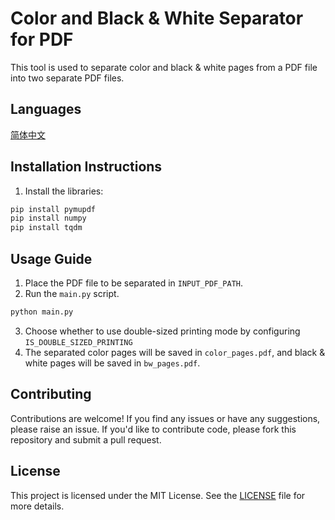 # Color and Black & White Separator for PDF

This tool is used to separate color and black & white pages from a PDF file into two separate PDF files.

## Languages
<a href="./README-zh_cn.md">简体中文</a>

## Installation Instructions

1. Install the libraries:

```bash
pip install pymupdf
pip install numpy
pip install tqdm
```

## Usage Guide

1. Place the PDF file to be separated in `INPUT_PDF_PATH`.
2. Run the `main.py` script.

```bash
python main.py
```
3. Choose whether to use double-sized printing mode by configuring `IS_DOUBLE_SIZED_PRINTING`
4. The separated color pages will be saved in `color_pages.pdf`, and black & white pages will be saved in `bw_pages.pdf`.

## Contributing

Contributions are welcome! If you find any issues or have any suggestions, please raise an issue. If you'd like to contribute code, please fork this repository and submit a pull request.

## License

This project is licensed under the MIT License. See the [LICENSE](LICENSE) file for more details.

